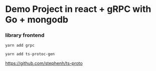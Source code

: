 # Demo Project in react + gRPC with Go + mongodb


### library frontend

```yarn add grpc```

```yarn add ts-protoc-gen```

https://github.com/stephenh/ts-proto

